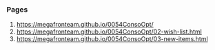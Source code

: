 ### Pages
1. <https://megafronteam.github.io/0054ConsoOpt/>
1. <https://megafronteam.github.io/0054ConsoOpt/02-wish-list.html>
1. <https://megafronteam.github.io/0054ConsoOpt/03-new-items.html>

<!-- 2. <https://megafronteam.github.io/0054ConsoOpt/00-modal.html> -->